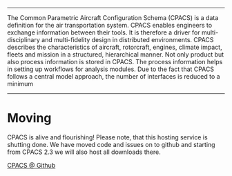 
---


The Common Parametric Aircraft Configuration Schema (CPACS) is a data definition for the air transportation system. CPACS enables engineers to exchange information between their tools. It is therefore a driver for multi-disciplinary and multi-fidelity design in distributed environments. CPACS describes the characteristics of aircraft, rotorcraft, engines, climate impact, fleets and mission in a structured, hierarchical manner. Not only product but also process information is stored in CPACS. The process information helps in setting up workflows for analysis modules. Due to the fact that CPACS follows a central model approach, the number of interfaces is reduced to a minimum


---


# Moving #

CPACS is alive and flourishing! Please note, that this hosting service is shutting done. We have moved code and issues on to github and starting from CPACS 2.3 we will also host  all downloads there.

[CPACS @ Github](https://github.com/DLR-boeh-da/cpacs)